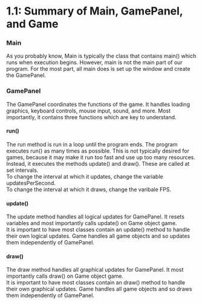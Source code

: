 # 1.1: Summary of Main, GamePanel, and Game

### Main
As you probably know, Main is typically the class that contains main() which runs when execution begins. However, main is not the main part of our program. For the most part, all main does is set up the window and create the GamePanel.

### GamePanel
The GamePanel coordinates the functions of the game. It handles loading graphics, keyboard controls, mouse input, sound, and more. Most importantly, it contains three functions which are key to understand.
#### run()
The run method is run in a loop until the program ends. The program executes run() as many times as possible. This is not typically desired for games, because it may make it run too fast and use up too many resources. Instead, it executes the methods update() and draw(). These are called at set intervals.  
To change the interval at which it updates, change the variable updatesPerSecond.  
To change the interval at which it draws, change the varibale FPS.  
#### update()
The update method handles all logical updates for GamePanel. It resets variables and most importantly calls update() on Game object game.  
It is important to have most classes contain an update() method to handle their own logical updates.
Game handles all game objects and so updates them independently of GamePanel.
#### draw()
The draw method handles all graphical updates for GamePanel. It  most importantly calls draw() on Game object game.  
It is important to have most classes contain an draw() method to handle their own graphical updates.
Game handles all game objects and so draws them independently of GamePanel.
